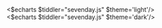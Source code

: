 <div class="dark:hidden">
<$echarts $tiddler="sevenday.js" $theme='light'/>
</div>

<div class="hidden dark:inline">
<$echarts $tiddler="sevenday.js" $theme='dark'/>
</div>